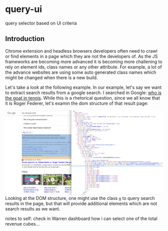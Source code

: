# query-ui
query selector based on UI criteria 

## Introduction
Chrome extension and headless browsers developers often need to crawl or find elements in a page which they are not the developers of. As the JS frameworks are becoming more advanced it is becoming more challening to rely on element ids, class names or any other attribute. For example, a lot of the advance websites are using some auto generated class names which might be changed when there is a new build. 

Let's take a look at the following example.
In our example, let's say we want to extract search results from a google search. I searched in Google: [who is the goat in tennis](https://www.google.com/search?ei=VWgXX9SdJ9SN1fAP2YSyGA&q=who+is+the+goat+in+tennis&oq=who+is+the+goat+in+te&gs_lcp=CgZwc3ktYWIQARgAMgIIADIGCAAQFhAeMggIABAWEAoQHjIGCAAQFhAeMgYIABAWEB4yBggAEBYQHjIGCAAQFhAeMgYIABAWEB4yBggAEBYQHjIGCAAQFhAeOgQIABBHOgQIABBDOgIILlC_d1isfWCFiQFoAHABeACAAWKIAeIDkgEBNpgBAKABAaoBB2d3cy13aXrAAQE&sclient=psy-ab). While this is a rhetorical question, since we all know that it is Roger Federer, let's examin the dom structure of that result page:

![Google Search](https://github.com/mrharel/query-ui/blob/master/static/Screenshot%202020-07-21%20at%2023.17.09.png)
Looking at the DOM structure, one might use the class `g` to query search results in the page, but that will provide additional elements which are not search results as we want. 


notes to self: check in Warren dashboard how i can select one of the total revenue cubes...


